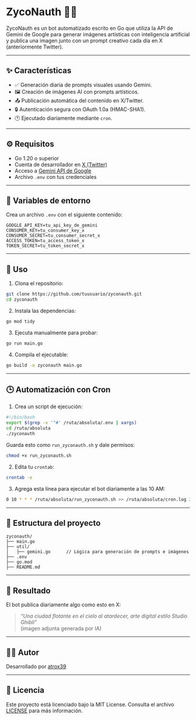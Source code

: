 # ZycoNauth 🤖🧠

ZycoNauth es un bot automatizado escrito en Go que utiliza la API de Gemini de Google para generar imágenes artísticas con inteligencia artificial y publica una imagen junto con un prompt creativo cada día en X (anteriormente Twitter).

---

## ✨ Características

- ✅ Generación diaria de prompts visuales usando Gemini.
- 🖼️ Creación de imágenes AI con prompts artísticos.
- 📤 Publicación automática del contenido en X/Twitter.
- 🔒 Autenticación segura con OAuth 1.0a (HMAC-SHA1).
- 🕐 Ejecutado diariamente mediante `cron`.

---

## ⚙️ Requisitos

- Go 1.20 o superior
- Cuenta de desarrollador en [X (Twitter)](https://developer.x.com/)
- Acceso a [Gemini API de Google](https://ai.google.dev/)
- Archivo `.env` con tus credenciales

---

## 🔐 Variables de entorno

Crea un archivo `.env` con el siguiente contenido:

```env
GOOGLE_API_KEY=tu_api_key_de_gemini
CONSUMER_KEY=tu_consumer_key_x
CONSUMER_SECRET=tu_consumer_secret_x
ACCESS_TOKEN=tu_access_token_x
TOKEN_SECRET=tu_token_secret_x
```

---

## 🚀 Uso

1. Clona el repositorio:

```bash
git clone https://github.com/tuusuario/zyconauth.git
cd zyconauth
```

2. Instala las dependencias:

```bash
go mod tidy
```

3. Ejecuta manualmente para probar:

```bash
go run main.go
```

4. Compila el ejecutable:

```bash
go build -o zyconauth main.go
```

---

## 🕒 Automatización con Cron

1. Crea un script de ejecución:

```bash
#!/bin/bash
export $(grep -v '^#' /ruta/absoluta/.env | xargs)
cd /ruta/absoluta
./zyconauth
```

Guarda esto como `run_zyconauth.sh` y dale permisos:

```bash
chmod +x run_zyconauth.sh
```

2. Edita tu `crontab`:

```bash
crontab -e
```

3. Agrega esta línea para ejecutar el bot diariamente a las 10 AM:

```bash
0 10 * * * /ruta/absoluta/run_zyconauth.sh >> /ruta/absoluta/cron.log 2>&1
```

---

## 📂 Estructura del proyecto

```
zyconauth/
├── main.go
├── util/
│   ├── gemini.go      // Lógica para generación de prompts e imágenes
├── .env
├── go.mod
├── README.md
```

---

## 📸 Resultado

El bot publica diariamente algo como esto en X:

> _“Una ciudad flotante en el cielo al atardecer, arte digital estilo Studio Ghibli”_  
> (imagen adjunta generada por IA)

---

## 🧑‍💻 Autor

Desarrollado por [atrox39](https://github.com/atrox39)

---

## 📝 Licencia

Este proyecto está licenciado bajo la MIT License. Consulta el archivo [LICENSE](LICENSE) para más información.
